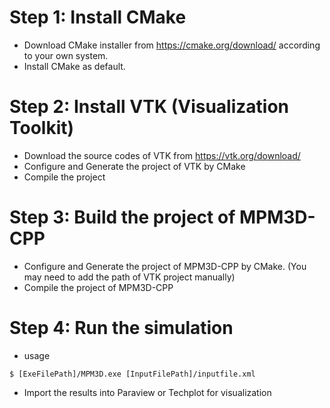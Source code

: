 # Step 1: Install CMake
- Download CMake installer from https://cmake.org/download/ according to your own system.
- Install CMake as default.

# Step 2: Install VTK (Visualization Toolkit)
- Download the source codes of VTK from https://vtk.org/download/
- Configure and Generate the project of VTK by CMake
- Compile the project 

# Step 3: Build the project of MPM3D-CPP
- Configure and Generate the project of MPM3D-CPP by CMake. (You may need to add the path of VTK project manually)
- Compile the project of MPM3D-CPP

# Step 4: Run the simulation
- usage
```
$ [ExeFilePath]/MPM3D.exe [InputFilePath]/inputfile.xml
```
- Import the results into Paraview or Techplot for visualization